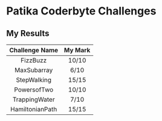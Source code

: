 # Patika Coderbyte Challenges

## My Results

| Challenge Name  | My Mark |
| :-------------: | :-----: |
|    FizzBuzz     |  10/10  |
|   MaxSubarray   |  6/10   |
|   StepWalking   |  15/15  |
|   PowersofTwo   |  10/10  |
|  TrappingWater  |  7/10   |
| HamiltonianPath |  15/15  |
